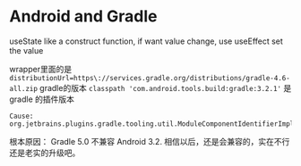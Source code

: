 # Android and Gradle

useState like a construct function, if want value change, use useEffect set the value

wrapper里面的是
`distributionUrl=https\://services.gradle.org/distributions/gradle-4.6-	all.zip` gradle的版本
`classpath 'com.android.tools.build:gradle:3.2.1'` 是 gradle 的插件版本
```
Cause: org.jetbrains.plugins.gradle.tooling.util.ModuleComponentIdentifierImpl.getModuleIdentifier()

```
根本原因：
Gradle 5.0 不兼容 Android 3.2. 相信以后，还是会兼容的，实在不行还是老实的升级吧。
